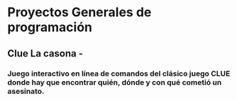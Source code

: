 # Proyectos Generales de programación

## Clue La casona - 
### Juego interactivo en línea de comandos del clásico juego CLUE donde hay que encontrar quién, dónde y con qué cometió un asesinato. 